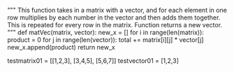 """
This function takes in a matrix with a vector, and for each element in one row multiplies by each number in the vector and then adds them together. This is repeated for every row in the matrix. Function returns a new vector. 
"""
def matVec(matrix, vector):
  new_x = []
  for i in range(len(matrix)):
    product = 0
    for j in range(len(vector)):
      total += matrix[i][j] * vector[j]
     new_x.append(product)
  return new_x
  
  testmatrix01 = [[1,2,3], [3,4,5], [5,6,7]]
  testvector01 = [1,2,3]
      
  
